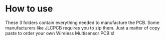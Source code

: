 # How to use
These 3 folders contain everything needed to manufacture the PCB. Some manufacturers like JLCPCB requires you to zip them. Just a matter of copy paste to order your own Wireless Multisensor PCB's!